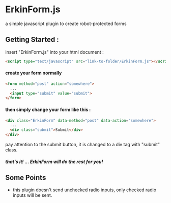 # ErkinForm.js
a simple javascript plugin to create robot-protected forms
  
  
  
## Getting Started :
insert "ErkinForm.js" into your html document :
```html
<script type="text/javascript" src="link-to-folder/ErkinForm.js"></script>
```
  
  
#### create your form normally
```html
<form method="post" action="somewhere">
  ...
  <input type="submit" value="submit">
</form>
```

#### then simply change your form like this :
```html
<div class="ErkinForm" data-method="post" data-action="somewhere">
  ...
  <div class="submit">Submit</div>
</div>
```
pay attention to the submit button, it is changed to a div tag with "submit" class.


##### _that's it! ... ErkinForm will do the rest for you!_
  
  
  
## Some Points 
- this plugin doesn't send unchecked radio inputs, only checked radio inputs will be sent.
